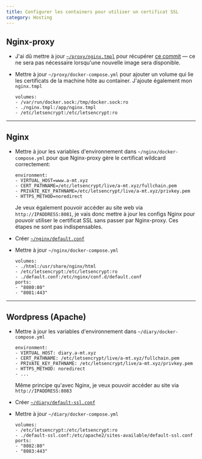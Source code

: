 ```yaml
---
title: Configurer les containers pour utiliser un certificat SSL
category: Hosting
---
```


## Nginx-proxy

* J'ai dû mettre à jour [`~/proxy/nginx.tmpl`](https://gist.github.com/a-mt/e9cf1f415393a2c737e43de106e426c0) pour récupérer [ce commit](https://github.com/jwilder/nginx-proxy/commit/07655df85884b4ee7937a422ccd33b413b584a02) — ce ne sera pas nécessaire lorsqu'une nouvelle image sera disponible.

* Mettre à jour `~/proxy/docker-compose.yml` pour ajouter un volume qui lie les certificats de la machine hôte au container. J'ajoute également mon `nginx.tmpl`

  ```
  volumes:
  - /var/run/docker.sock:/tmp/docker.sock:ro
  - ./nginx.tmpl:/app/nginx.tmpl
  - /etc/letsencrypt:/etc/letsencrypt:ro
  ```

---

## Nginx

* Mettre à jour les variables d'environnement dans `~/nginx/docker-compose.yml` pour que Nginx-proxy gère le certificat wildcard correctement:

  ```
  environment:
  - VIRTUAL_HOST=www.a-mt.xyz
  - CERT_PATHNAME=/etc/letsencrypt/live/a-mt.xyz/fullchain.pem
  - PRIVATE_KEY_PATHNAME=/etc/letsencrypt/live/a-mt.xyz/privkey.pem
  - HTTPS_METHOD=noredirect
  ```

  Je veux également pouvoir accéder au site web via `http://IPADDRESS:8081`, je vais donc mettre à jour les configs Nginx pour pouvoir utiliser le certificat SSL sans passer par Nginx-proxy. Ces étapes ne sont pas indispensables.

* Créer [`~/nginx/default.conf`](https://gist.github.com/a-mt/8b86f246be623be359ca8c05fe462054)
* Mettre à jour `~/nginx/docker-compose.yml`

  ```
  volumes:
  - ./html:/usr/share/nginx/html
  - /etc/letsencrypt:/etc/letsencrypt:ro
  - ./default.conf:/etc/nginx/conf.d/default.conf
  ports:
  - "8080:80"
  - "8081:443"
  ```

---

## Wordpress (Apache)

* Mettre à jour les variables d'environnement dans `~/diary/docker-compose.yml`

  ```
  environment:
  - VIRTUAL_HOST: diary.a-mt.xyz
  - CERT_PATHNAME: /etc/letsencrypt/live/a-mt.xyz/fullchain.pem
  - PRIVATE_KEY_PATHNAME: /etc/letsencrypt/live/a-mt.xyz/privkey.pem
  - HTTPS_METHOD: noredirect
  - ...
  ```

  Même principe qu'avec Nginx, je veux pouvoir accéder au site via `http://IPADDRESS:8083`

* Créer [`~/diary/default-ssl.conf`](https://gist.github.com/a-mt/840f4e4da6aab64a09413d2fd2679aef)
* Mettre à jour `~/diary/docker-compose.yml`

  ```
  volumes:
  - /etc/letsencrypt:/etc/letsencrypt:ro
  - ./default-ssl.conf:/etc/apache2/sites-available/default-ssl.conf
  ports:
  - "8082:80"
  - "8083:443"
  ```